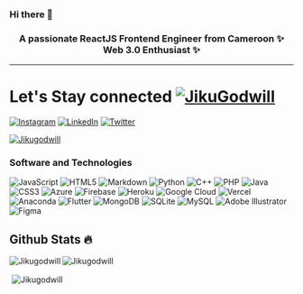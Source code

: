 ### Hi there 👋
<h3 align="center">A passionate ReactJS Frontend Engineer from Cameroon ✨ Web 3.0 Enthusiast ✨</h3>
<hr>

# Let's Stay connected <a href="https://twitter.com/JikuGodwill" target="blank"><img src="https://img.shields.io/twitter/follow/JikuGodwill?logo=twitter&style=for-the-badge" alt="JikuGodwill" /></a>

[![Instagram](https://img.shields.io/badge/Instagram-%23E4405F.svg?logo=Instagram&logoColor=white)](https://instagram.com/ggggunna) [![LinkedIn](https://img.shields.io/badge/LinkedIn-%230077B5.svg?logo=linkedin&logoColor=white)](www.linkedin.com/in/jiku-godwill-nsanwi-08b006197) [![Twitter](https://img.shields.io/badge/Twitter-%231DA1F2.svg?logo=Twitter&logoColor=white)](https://twitter.com/JikuGodwill) 


<p align="left"> <a href="https://github.com/ryo-ma/github-profile-trophy"><img src="https://github-profile-trophy.vercel.app/?username=Jikugodwill&row=1&theme=darkhub&margin-w=15&no-bg=true" alt="Jikugodwill" /></a> </p>


<h3 align="left">Software and Technologies</h3>

![JavaScript](https://img.shields.io/badge/javascript-%23323330.svg?style=for-the-badge&logo=javascript&logoColor=%23F7DF1E) ![HTML5](https://img.shields.io/badge/html5-%23E34F26.svg?style=for-the-badge&logo=html5&logoColor=white) ![Markdown](https://img.shields.io/badge/markdown-%23000000.svg?style=for-the-badge&logo=markdown&logoColor=white) ![Python](https://img.shields.io/badge/python-3670A0?style=for-the-badge&logo=python&logoColor=ffdd54) ![C++](https://img.shields.io/badge/c++-%2300599C.svg?style=for-the-badge&logo=c%2B%2B&logoColor=white) ![PHP](https://img.shields.io/badge/php-%23777BB4.svg?style=for-the-badge&logo=php&logoColor=white) ![Java](https://img.shields.io/badge/java-%23ED8B00.svg?style=for-the-badge&logo=java&logoColor=white) ![CSS3](https://img.shields.io/badge/css3-%231572B6.svg?style=for-the-badge&logo=css3&logoColor=white) ![Azure](https://img.shields.io/badge/azure-%230072C6.svg?style=for-the-badge&logo=azure-devops&logoColor=white) ![Firebase](https://img.shields.io/badge/firebase-%23039BE5.svg?style=for-the-badge&logo=firebase) ![Heroku](https://img.shields.io/badge/heroku-%23430098.svg?style=for-the-badge&logo=heroku&logoColor=white) ![Google Cloud](https://img.shields.io/badge/Google%20Cloud-%234285F4.svg?style=for-the-badge&logo=google-cloud&logoColor=white) ![Vercel](https://img.shields.io/badge/vercel-%23000000.svg?style=for-the-badge&logo=vercel&logoColor=white) ![Anaconda](https://img.shields.io/badge/Anaconda-%2344A833.svg?style=for-the-badge&logo=anaconda&logoColor=white) ![Flutter](https://img.shields.io/badge/Flutter-%2302569B.svg?style=for-the-badge&logo=Flutter&logoColor=white) ![MongoDB](https://img.shields.io/badge/MongoDB-%234ea94b.svg?style=for-the-badge&logo=mongodb&logoColor=white) ![SQLite](https://img.shields.io/badge/sqlite-%2307405e.svg?style=for-the-badge&logo=sqlite&logoColor=white) ![MySQL](https://img.shields.io/badge/mysql-%2300f.svg?style=for-the-badge&logo=mysql&logoColor=white) ![Adobe Illustrator](https://img.shields.io/badge/adobeillustrator-%23FF9A00.svg?style=for-the-badge&logo=adobeillustrator&logoColor=white) 	![Figma](https://img.shields.io/badge/figma-%23F24E1E.svg?style=for-the-badge&logo=figma&logoColor=white)

## Github Stats 🔥

<p><img align="left" src="https://github-readme-stats.vercel.app/api/top-langs?username=Jikugodwill&show_icons=true&locale=en&layout=compact&theme=cobalt" alt="Jikugodwill" /></p>

<p><img align="center" src="https://github-readme-streak-stats.herokuapp.com?user=Jikugodwill&theme=radical&date_format=j%20M%5B%20Y%5D&sideLabels=DDB225" alt="Jikugodwill" /></p>

<p>&nbsp;<img align="center" src="https://github-readme-stats.vercel.app/api?username=Jikugodwill&show_icons=true&locale=en&theme=tokyonight" alt="Jikugodwill" /></p>

